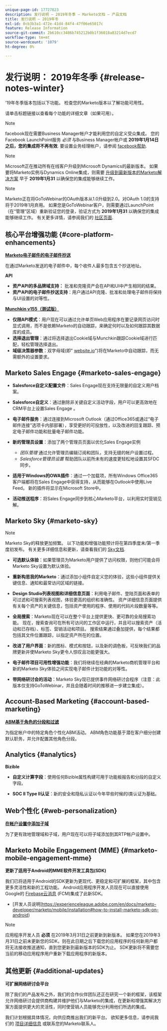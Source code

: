 ```yaml
---
unique-page-id: 17727823
description: 发行说明 — 2019年冬季 — Marketo文档 — 产品文档
title: 发行说明 — 2019年冬
exl-id: 0cb3b3a1-472e-41d4-84f4-47f06e65017c
feature: Release Information
source-git-commit: 2b610cc3486b745212b0b1f36018a83214d7ecd7
workflow-type: tm+mt
source-wordcount: '1079'
ht-degree: 0%

---
```


# 发行说明： 2019年冬季 {#release-notes-winter}

’19年冬季版本包括以下功能。 检查您的Marketo版本以了解功能可用性。

请单击标题链接以查看每个功能的详细文章（如果可用）。

>[!NOTE]
>
>facebook现在需要Business Manager帐户才能利用您的自定义受众集成。 您的Facebook LaunchPoint服务 *必须* 与Business Manager帐户或 **2019年1月14日之后，您的集成将不再有效**. 要设置业务经理帐户，请参阅 [facebook帮助](https://www.facebook.com/business/help/1710077379203657).

>[!NOTE]
>
>Microsoft正在推动所有在线客户升级到Microsoft Dynamics的最新版本。 如果要将Marketo实例与Dynamics Online集成，则需要 [升级到最新版本的Marketo解决方案](/help/marketo/product-docs/crm-sync/microsoft-dynamics-sync/sync-setup/update-the-marketo-solution-for-microsoft-dynamics.md) 早于 **2019年1月31** 以确保您的集成能够继续工作。

>[!NOTE]
>
>Marketo正在将GoToWebinar的OAuth版本从1.0升级到2.0。对OAuth 1.0的支持将于2019年1月弃用。 如果您是GoToWebinar客户，则需要通过LaunchPoint（在“管理”区域）重新验证您的登录，验证方式为 **2019年1月31** 以确保您的集成能够继续工作。 有关更多详情，请参阅我们的 [社区页面](https://nation.marketo.com/docs/DOC-6739-gotowebinar-authentication-change-take-action-before-1312019).

## 核心平台增强功能 {#core-platform-enhancements}

**[Marketo电子邮件的电子邮件抄送](/help/marketo/product-docs/email-marketing/general/email-cc.md)**

在通过Marketo发送的电子邮件中，每个收件人最多包含五个抄送地址。

**API**

* **资产API的多品牌域支持：** 批准和克隆资产会在API和UI中产生相同的结果。
* **资产API的电子邮件抄送支持**：用户通过API克隆、批准和处理电子邮件将保持与UI设置的对等性。

**[Munchkin v155（测试版）](https://experienceleague.adobe.com/en/docs/marketo-developer/marketo/javascriptapi/lead-tracking)**

* **仅限API模式**：用户现在可以通过允许单页Web应用程序在要记录网页访问时显式调用，而不是依赖Marketo的自动跟踪，来确定何时以及如何跟踪其数据库的成员。
* **选择退出管理**：通过将选择退出Cookie域与Munchkin跟踪Cookie域进行匹配，轻松管理选择退出。
* **域级决策器参数**：双字母域(即&quot; [website.io](https://website.io)&quot;)将在Marketo中自动跟踪，而无需额外的设置要求。

## Marketo Sales Engage {#marketo-sales-engage}

* **Salesforce自定义配置文件**：Sales Engage现在支持无限量的自定义用户档案。

* **Salesforce自定义**：通过删除非关键自定义活动字段，用户可以更高效地在CRM平台上设置Sales Engage 。
* **电子邮件服务**：通过连接到Microsoft Outlook（通过Office365或通过“电子邮件连接”选项卡内部部署），享受更好的可投放性，以及改进的回复跟踪、预定电子邮件功能和批量电子邮件功能。
* **新的管理员设置**：添加了两个管理员页面以优化Sales Engage实例

   * _团队管理_ 通过允许管理员编辑订阅和团队，支持无缝的帐户设置过程。
   * _Salesforce管理员设置_ 帮助团队以前所未有的速度更轻松地设置其SFDC同步。

* **适用于Windows的OWA插件**：通过一个加载项，所有Windows Office365客户端都将在Sales Engage中获得支持，从而能够在Outlook中使用Live Feed。 新的插件将显示在Microsoft Store中。
* **活动推送程序**：将Sales Engage同步到核心Marketo平台，以利用实时营销见解。

## Marketo Sky {#marketo-sky}

>[!NOTE]
>
>Marketo Sky的释放更加频繁。 以下功能和增强功能预计将在第四季度末/第一季度初发布。 有关更多详细信息和更新，请查看我们的 [Sky文档](https://help.marketo.com/).

* **可选默认体验**：如果管理员为Marketo用户提供了访问权限，则他们可能会将Marketo Sky设置为默认体验。

* **重新构思我的Marketo**：通过添加小组件自定义您的体验，这些小组件提供关键信息、通知和最常访问区域的链接。

* **Design Studio列表视图和详细信息页面**：利用电子邮件、登陆页面和表单的可过滤和可搜索列表视图，体验更高的组织和准确性。 资产详细信息页面提供有关每个资产的关键信息，包括资产使用的程序、使用的代码片段数量等等。

* **全局搜索**：Marketo现在可以在整个平台上提供更快、更可靠的全局搜索功能。 现在，搜索查询可在所有可访问的工作区中运行，并且可以搜索资产（活动和已存档）、标签、营销活动和项目。 搜索结果通过叠加提供，每个结果都包括其文件位置跟踪，以指定资产所在的位置。

* **改进了用户界面**：新的图标、模式和按钮，以及新的调色板，可反映我们的品牌更新并使Marketo Sky更令人惊叹且功能更强大。

* **电子邮件项目可用性增强功能**：我们将继续在经典的Marketo商机管理平台和新的Marketo Sky体验之间实现电子邮件计划功能的对等性。
* **带网络研讨会的活动**：Marketo Sky现已提供事件网络研讨会程序（注意：此版本仅支持GoToWebinar，并且会随着时间的推移进一步建立集成）。

## Account-Based Marketing {#account-based-marketing}

**[ABM基于角色的分段和过滤](/help/marketo/product-docs/target-account-management/using-personas.md)**

为指定帐户中的特定角色个性化ABM活动。 ABM角色功能基于潜在客户细分创建默认职务，并允许配置其他角色分段。

## Analytics {#analytics}

**Bizible**

* **自定义计算字段**：使用任何Bizible属性构建可用于功能板报告和分段的自定义字段。

* **SOC II Type II认证**：新的安全和隐私认证以今年早些时候的I类认证为基础。

## Web个性化 {#web-personalization}

**[在帐户设置中添加子域](/help/marketo/product-docs/web-personalization/getting-started/workspaces-in-web-personalization.md)**

为了更有效地管理域和子域，用户现在可以将子域添加到其RTP帐户设置中。

## Marketo Mobile Engagement (MME) {#marketo-mobile-engagement-mme}

**更新了适用于Android的MME软件开发工具包(SDK)**

我们已将适用于Android的SDK更新为更现代、更稳定和可扩展的框架，其中包含更多灵活性和新的工程功能。 Android应用程序开发人员现在可以直接使用Google的 [Firebase云消息](https://firebase.google.com/docs/cloud-messaging/) (FCM)集成了此新SDK。

* [开发人员说明]https://experienceleague.adobe.com/en/docs/marketo-developer/marketo/mobile/installation#how-to-install-marketo-sdk-on-android)

>[!NOTE]
>
>应用程序开发人员 **必须** 在2019年3月31日之前更新到新版本。 如果您在2019年3月31日之前未更新您的SDK，则在此日期之后下载您的应用程序的任何新用户都将无法接收推送通知，直到您更新到最新版本的SDK为止。 SDK更新将不需要您当前的移动应用程序用户重新下载应用程序的新版本。

## 其他更新 {#additional-updates}

**可扩展网络研讨会平台**

除了我们的产品发布之外，我们的合作伙伴团队还正在研究一个新的框架，该框架允许网络研讨会提供商构建并维护他们与Marketo的集成，在更新和增强其解决方案方面提供更大的灵活性，同时使营销人员能够充分利用他们所选的集成。

我们计划根据具体情况，向供应商推出我们的新平台。 欲知更多信息，请参阅我们的 [项目详细信息](https://www.marketo.com/why-marketo/partners/technology/) 或联系您的Marketo联系人。
